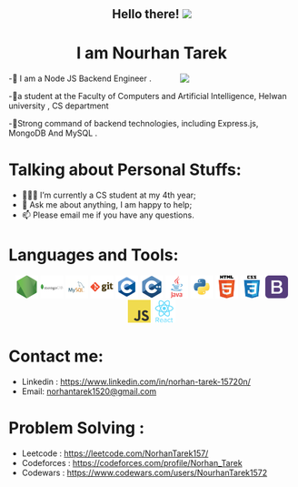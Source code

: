 # <h2 align="center" > Hello there! <img src= "https://raw.githubusercontent.com/verma-anushka/verma-anushka/master/gifs/wave.gif " width="30px"> </h2>
<h1 align="center">  I am Nourhan Tarek </h1>

<!--
<img src="https://github.com/mohamedabusrea/mohamedabusrea/blob/master/profile-img.png" align="right" width="25%"/>
-->
<img src="https://img.freepik.com/free-vector/software-programmer-girl-office-work-vector-design_107791-20453.jpg?w=900&t=st=1700730454~exp=1700731054~hmac=f529880fd03e39dfcdb02d470b08205ad1a0a5b760969139264312b62e54eef0" align="right" width="40%"/>
<p> -🔭 I am a Node JS Backend Engineer . </p>
<p> -🔭a student at the Faculty of Computers and Artificial Intelligence, Helwan university , CS department </p>
<p> -🔭Strong command of backend technologies, including Express.js, MongoDB And MySQL . </p>

#

# Talking about Personal Stuffs:
- 👨🏽‍💻 I’m currently a CS student at my 4th year; 
- 💬 Ask me about anything, I am happy to help;
- 📫 Please email me if you have any questions.

#
# **Languages and Tools:**

<p align="center">

  <div align="center">
  <code><img height="40" src="https://raw.githubusercontent.com/github/explore/80688e429a7d4ef2fca1e82350fe8e3517d3494d/topics/nodejs/nodejs.png"></code>
  <code><img height="40" src="https://raw.githubusercontent.com/github/explore/80688e429a7d4ef2fca1e82350fe8e3517d3494d/topics/mongodb/mongodb.png"></code> 
<code><img height="40" src="https://raw.githubusercontent.com/github/explore/80688e429a7d4ef2fca1e82350fe8e3517d3494d/topics/mysql/mysql.png"></code> 
  <code><img height="40" src="https://raw.githubusercontent.com/github/explore/80688e429a7d4ef2fca1e82350fe8e3517d3494d/topics/git/git.png"></code>
  <code><img height="40" src="https://raw.githubusercontent.com/github/explore/80688e429a7d4ef2fca1e82350fe8e3517d3494d/topics/c/c.png"></code> <code><img height="40" src="https://raw.githubusercontent.com/github/explore/80688e429a7d4ef2fca1e82350fe8e3517d3494d/topics/cpp/cpp.png"></code> <code><img height="40" src="https://raw.githubusercontent.com/devicons/devicon/master/icons/java/java-original-wordmark.svg"></code> <code><img height="40" src="https://raw.githubusercontent.com/github/explore/80688e429a7d4ef2fca1e82350fe8e3517d3494d/topics/python/python.png"></code> <code><img height="40" src="https://raw.githubusercontent.com/github/explore/80688e429a7d4ef2fca1e82350fe8e3517d3494d/topics/html/html.png"></code> <code><img height="40" src="https://raw.githubusercontent.com/github/explore/80688e429a7d4ef2fca1e82350fe8e3517d3494d/topics/css/css.png"></code> <code><img height="40" src="https://raw.githubusercontent.com/github/explore/80688e429a7d4ef2fca1e82350fe8e3517d3494d/topics/bootstrap/bootstrap.png"></code> <code><img height="40" src="https://raw.githubusercontent.com/github/explore/80688e429a7d4ef2fca1e82350fe8e3517d3494d/topics/javascript/javascript.png"></code> <code><img height="40" src="https://raw.githubusercontent.com/devicons/devicon/master/icons/react/react-original-wordmark.svg"></code> 
  </div>
  </p>

#
# Contact me:
- Linkedin : https://www.linkedin.com/in/norhan-tarek-15720n/
- Email: norhantarek1520@gmail.com
#
# Problem Solving :
- Leetcode : https://leetcode.com/NorhanTarek157/
- Codeforces : https://codeforces.com/profile/Norhan_Tarek
- Codewars : https://www.codewars.com/users/NourhanTarek1572

